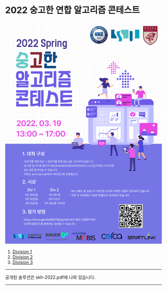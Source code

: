 # 2022 숭고한 연합 알고리즘 콘테스트

![Alt text](/skh_2022_poster.png)

1.  [Division 1](https://www.acmicpc.net/contest/view/785)
2.  [Division 2](https://www.acmicpc.net/contest/view/784)
3.  [Division 3](https://www.acmicpc.net/contest/view/783)

---

공개된 솔루션은 skh-2022.pdf에 나와 있습니다. 

---
